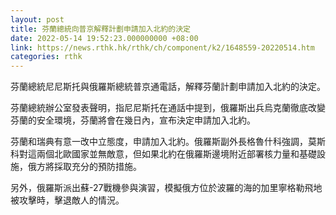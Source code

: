 ```yaml
---
layout: post
title: 芬蘭總統向普京解釋計劃申請加入北約的決定
date: 2022-05-14 19:52:23.000000000 +08:00
link: https://news.rthk.hk/rthk/ch/component/k2/1648559-20220514.htm
categories: rthk
---
```


芬蘭總統尼尼斯托與俄羅斯總統普京通電話，解釋芬蘭計劃申請加入北約的決定。

芬蘭總統辦公室發表聲明，指尼尼斯托在通話中提到，俄羅斯出兵烏克蘭徹底改變芬蘭的安全環境，芬蘭將會在幾日內，宣布決定申請加入北約。

芬蘭和瑞典有意一改中立態度，申請加入北約。俄羅斯副外長格魯什科強調，莫斯科對這兩個北歐國家並無敵意，但如果北約在俄羅斯邊境附近部署核力量和基礎設施，俄方將採取充分的預防措施。

另外，俄羅斯派出蘇-27戰機參與演習，模擬俄方位於波羅的海的加里寧格勒飛地被攻擊時，擊退敵人的情況。
